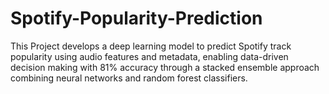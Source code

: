 # Spotify-Popularity-Prediction
This Project develops a deep learning model to predict Spotify track popularity using audio features and metadata, enabling data-driven decision making with 81% accuracy through a stacked ensemble approach combining neural networks and random forest classifiers.
